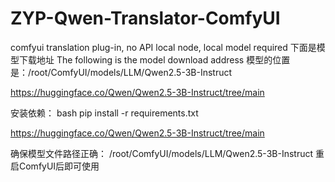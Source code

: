 # ZYP-Qwen-Translator-ComfyUI
comfyui translation plug-in, no API local node, local model required
下面是模型下载地址
The following is the model download address
模型的位置是：/root/ComfyUI/models/LLM/Qwen2.5-3B-Instruct

https://huggingface.co/Qwen/Qwen2.5-3B-Instruct/tree/main

安装依赖：
bash
pip install -r requirements.txt

https://huggingface.co/Qwen/Qwen2.5-3B-Instruct/tree/main

确保模型文件路径正确：
/root/ComfyUI/models/LLM/Qwen2.5-3B-Instruct
重启ComfyUI后即可使用
